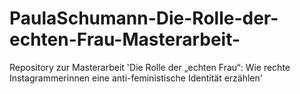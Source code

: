 # PaulaSchumann-Die-Rolle-der-echten-Frau-Masterarbeit-
Repository zur Masterarbeit 'Die Rolle der „echten Frau“: Wie rechte  Instagrammerinnen eine anti-feministische  Identität erzählen'
